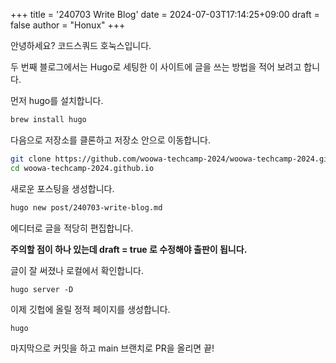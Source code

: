 +++
title = '240703 Write Blog'
date = 2024-07-03T17:14:25+09:00
draft = false
author = "Honux"
+++


안녕하세요? 코드스쿼드 호눅스입니다.

두 번째 블로그에서는 Hugo로 세팅한 이 사이트에 글을 쓰는 방법을 적어 보려고 합니다.

먼저 hugo를 설치합니다.

```sh
brew install hugo
````

다음으로 저장소를 클론하고 저장소 안으로 이동합니다.

```sh
git clone https://github.com/woowa-techcamp-2024/woowa-techcamp-2024.github.io
cd woowa-techcamp-2024.github.io
```

새로운 포스팅을 생성합니다.

```sh
hugo new post/240703-write-blog.md
```

에디터로 글을 적당히 편집합니다.

**주의할 점이 하나 있는데 draft = true 로 수정해야 출판이 됩니다.**

글이 잘 써졌나 로컬에서 확인합니다.

```
hugo server -D
```

이제 깃헙에 올릴 정적 페이지를 생성합니다.

```sh
hugo
```

마지막으로 커밋을 하고 main 브랜치로 PR을 올리면 끝!
